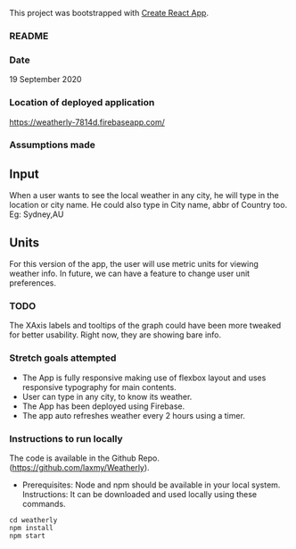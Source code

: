 This project was bootstrapped with [Create React App](https://github.com/facebook/create-react-app).

### README 
### Date 
19 September 2020 

### Location of deployed application 
https://weatherly-7814d.firebaseapp.com/

### Assumptions made   

## Input  
When a user wants to see the local weather in any city, he will type in the location or city name.  He could also type in City name, abbr of Country too.
Eg: Sydney,AU  
## Units
For this version of the app,  the user will use metric units for viewing weather info. In future, we  can have a feature to change user unit preferences.

### TODO

The XAxis labels and tooltips of the graph could have been more tweaked for better usability. Right now, they are showing bare info.

### Stretch goals attempted 

* The App is fully responsive making use of flexbox layout and uses responsive typography for main contents.  
* User can type in any city, to know its weather.  
* The App has been deployed using Firebase. 
* The app auto refreshes weather every 2 hours using a timer.  

### Instructions to run locally 

The code is available in the Github Repo. (https://github.com/laxmy/Weatherly).  
* Prerequisites: Node and npm should be available in your local system.  
Instructions: It can be downloaded and used locally using these commands. 
```git clone https://github.com/laxmy/Weatherly
cd weatherly
npm install
npm start
```


